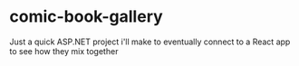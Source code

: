 # comic-book-gallery
Just a quick ASP.NET project i'll make to eventually connect to a React app to see how they mix together
